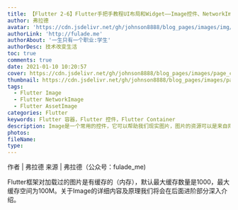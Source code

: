```yaml
---
title: 【Flutter 2-6】Flutter手把手教程UI布局和Widget——Image控件、NetworkImage、AssetImage
author: 弗拉德
avatar: 'https://cdn.jsdelivr.net/gh/johnson8888/blog_pages/images/img/avatar.jpg'
authorLink: 'http://fulade.me'
authorAbout: '一生只有一个职业:学生'
authorDesc: 技术改变生活
toc: true
comments: true
date: 2021-01-10 10:20:57
cover: https://cdn.jsdelivr.net/gh/johnson8888/blog_pages/images/page_conver_flutter_blue.jpeg
thumbnail: https://cdn.jsdelivr.net/gh/johnson8888/blog_pages/images/page_conver_flutter_blue.jpeg
tags:
  - Flutter Image
  - Flutter NetworkImage
  - Flutter AssetImage
categories: Flutter
keywords: Flutter 容器，Flutter 控件，Flutter Container
description: Image是一个常用的控件，它可以帮助我们现实图片，图片的资源可以是来自网络、本地或者是内存。在移动端的开发中会大量的使用Image来展示一些图文，了解和掌握Image控件是非常有必要的。
photos:
fileName:
type:
---
```


作者 | 弗拉德
来源 | 弗拉德（公众号：fulade_me)



Flutter框架对加载过的图片是有缓存的（内存），默认最大缓存数量是1000，最大缓存空间为100M。关于Image的详细内容及原理我们将会在后面进阶部分深入介绍。

